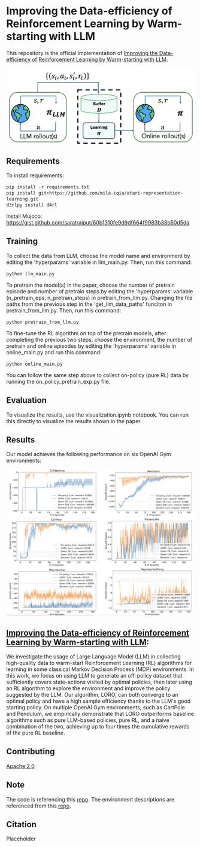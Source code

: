 # Improving the Data-efficiency of Reinforcement Learning by Warm-starting with LLM

This repository is the official implementation of [Improving the Data-efficiency of Reinforcement Learning by Warm-starting with LLM](placeholder). 

![](https://github.com/duongnhatthang/LlamaGym/blob/main/figs/loro.png)
## Requirements

To install requirements:


```setup
pip install -r requirements.txt
pip install git+https://github.com/mila-iqia/atari-representation-learning.git
d3rlpy install d4rl
```
Install Mujoco: https://gist.github.com/saratrajput/60b1310fe9d9df664f9983b38b50d5da


## Training

To collect the data from LLM, choose the model name and environment by editing the 'hyperparams' variable in llm_main.py. Then, run this command:

```llm_data_collection
python llm_main.py
```

To pretrain the model(s) in the paper, choose the number of pretrain episode and number of pretrain steps by editing the 'hyperparams' variable (n_pretrain_eps, n_pretrain_steps) in pretrain_from_llm.py. Changing the file paths from the previous step in the 'get_llm_data_paths' funciton in pretrain_from_llm.py. Then, run this command:

```pretrain
python pretrain_from_llm.py
```

To fine-tune the RL algorithm on top of the pretrain models, after completing the previous two steps, choose the environment, the number of pretrain and online episodes by editing the 'hyperparams' variable in online_main.py and run this command:

```fine_tune
python online_main.py
```

You can follow the same step above to collect on-policy (pure RL) data by running the on_policy_pretrain_exp.py file.

## Evaluation

To visualize the results, use the visualization.ipynb notebook. You can run this directly to visualize the results shown in the paper.

## Results

Our model achieves the following performance on six OpenAI Gym environments:

![](https://github.com/duongnhatthang/LlamaGym/blob/main/figs/main_results.png)

## [Improving the Data-efficiency of Reinforcement Learning by Warm-starting with LLM](Placeholder):
We investigate the usage of Large Language Model (LLM) in collecting high-quality data to warm-start Reinforcement Learning (RL) algorithms for learning in some classical Markov Decision Process (MDP) environments. In this work, we focus on using LLM to generate an off-policy dataset that sufficiently covers state-actions visited by optimal policies, then later using an RL algorithm to explore the environment and improve the policy suggested by the LLM. Our algorithm, LORO, can both converge to an optimal policy and have a high sample efficiency thanks to the LLM's good starting policy. On multiple OpenAI Gym environments, such as CartPole and Pendulum, we empirically demonstrate that LORO outperforms baseline algorithms such as pure LLM-based policies, pure RL, and a naive combination of the two, achieving up to four times the cumulative rewards of the pure RL baseline.

## Contributing

[Apache 2.0](https://github.com/duongnhatthang/LlamaGym/blob/main/LICENSE)

## Note

The code is referencing this [repo](https://github.com/KhoomeiK/LlamaGym). The environment descriptions are referenced from this [repo](https://github.com/mail-ecnu/Text-Gym-Agents).

## Citation
Placeholder
